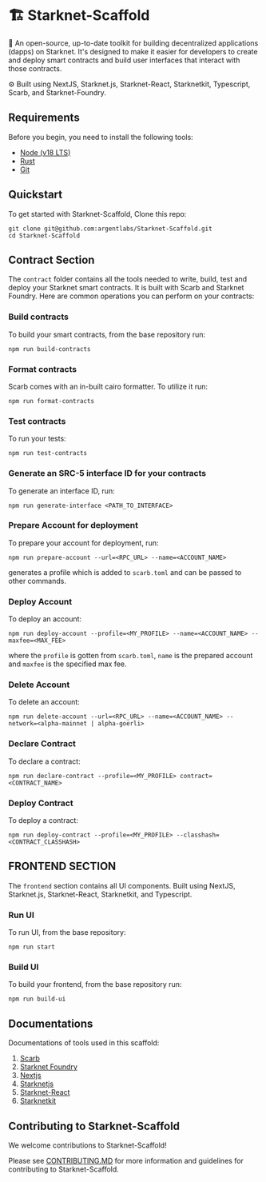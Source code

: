# 🏗 Starknet-Scaffold

🧪 An open-source, up-to-date toolkit for building decentralized applications (dapps) on Starknet. It's designed to make it easier for developers to create and deploy smart contracts and build user interfaces that interact with those contracts.

⚙️ Built using NextJS, Starknet.js, Starknet-React, Starknetkit, Typescript, Scarb, and Starknet-Foundry.

## Requirements

Before you begin, you need to install the following tools:

- [Node (v18 LTS)](https://nodejs.org/en/download/)
- [Rust](https://www.rust-lang.org/tools/install)
- [Git](https://git-scm.com/downloads)

## Quickstart

To get started with Starknet-Scaffold, Clone this repo:

```
git clone git@github.com:argentlabs/Starknet-Scaffold.git
cd Starknet-Scaffold
```


## Contract Section
The `contract` folder contains all the tools needed to write, build, test and deploy your Starknet smart contracts. It is built with Scarb and Starknet Foundry. Here are common operations you can perform on your contracts:

### Build contracts
To build your smart contracts, from the base repository run:
```
npm run build-contracts
```

### Format contracts
Scarb comes with an in-built cairo formatter. To utilize it run:
```
npm run format-contracts
```

### Test contracts
To run your tests:
```
npm run test-contracts
```

### Generate an SRC-5 interface ID for your contracts
To generate an interface ID, run:
```
npm run generate-interface <PATH_TO_INTERFACE>
```

### Prepare Account for deployment
To prepare your account for deployment, run:
```
npm run prepare-account --url=<RPC_URL> --name=<ACCOUNT_NAME>
```

generates a profile which is added to `scarb.toml` and can be passed to other commands.

### Deploy Account
To deploy an account:
```
npm run deploy-account --profile=<MY_PROFILE> --name=<ACCOUNT_NAME> --maxfee=<MAX_FEE>
```

where the `profile` is gotten from `scarb.toml`, `name` is the prepared account and `maxfee` is the specified max fee.

### Delete Account
To delete an account:
```
npm run delete-account --url=<RPC_URL> --name=<ACCOUNT_NAME> --network=<alpha-mainnet | alpha-goerli>
```

### Declare Contract
To declare a contract:
```
npm run declare-contract --profile=<MY_PROFILE> contract=<CONTRACT_NAME>
```

### Deploy Contract
To deploy a contract:
```
npm run deploy-contract --profile=<MY_PROFILE> --classhash=<CONTRACT_CLASSHASH>
```


## FRONTEND SECTION
The `frontend` section contains all UI components. Built using NextJS, Starknet.js, Starknet-React, Starknetkit, and Typescript.

### Run UI
To run UI, from the base repository:
```
npm run start
```

### Build UI
To build your frontend, from the base repository run:
```
npm run build-ui
```

## Documentations
Documentations of tools used in this scaffold:

1. [Scarb](https://docs.swmansion.com/scarb/docs.html)
2. [Starknet Foundry](https://foundry-rs.github.io/starknet-foundry/index.html)
3. [Nextjs](https://nextjs.org/docs)
4. [Starknetjs](https://www.starknetjs.com/docs/API/)
5. [Starknet-React](https://starknet-react.com/docs/getting-started)
6. [Starknetkit](https://www.starknetkit.com/docs/getting-started)

## Contributing to Starknet-Scaffold

We welcome contributions to Starknet-Scaffold!

Please see [CONTRIBUTING.MD](https://github.com/argentlabs/Starknet-Scaffold/blob/main/CONTRIBUTING.md) for more information and guidelines for contributing to Starknet-Scaffold.
